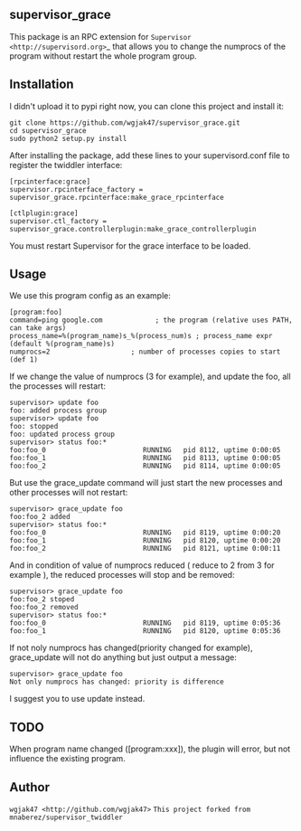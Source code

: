 ## supervisor_grace

This package is an RPC extension for `Supervisor <http://supervisord.org>`_
that allows you to change the numprocs of the program without restart the
whole program group.

## Installation
I didn't upload it to pypi right now, you can clone this project and install it:
```
git clone https://github.com/wgjak47/supervisor_grace.git
cd supervisor_grace
sudo python2 setup.py install
```

After installing the package, add these lines to your supervisord.conf file to register the twiddler interface:
```
[rpcinterface:grace]
supervisor.rpcinterface_factory = supervisor_grace.rpcinterface:make_grace_rpcinterface

[ctlplugin:grace]
supervisor.ctl_factory = supervisor_grace.controllerplugin:make_grace_controllerplugin

```
You must restart Supervisor for the grace interface to be loaded.

## Usage
We use this program config as an example:
```
[program:foo]
command=ping google.com             ; the program (relative uses PATH, can take args)
process_name=%(program_name)s_%(process_num)s ; process_name expr (default %(program_name)s)
numprocs=2                    ; number of processes copies to start (def 1)
```

If we change the value of numprocs (3 for example), and update the foo, all the processes will restart:
```
supervisor> update foo
foo: added process group
supervisor> update foo
foo: stopped
foo: updated process group
supervisor> status foo:*
foo:foo_0                        RUNNING   pid 8112, uptime 0:00:05
foo:foo_1                        RUNNING   pid 8113, uptime 0:00:05
foo:foo_2                        RUNNING   pid 8114, uptime 0:00:05
```
But use the grace\_update command will just start the new processes and other processes will not restart:
```
supervisor> grace_update foo
foo:foo_2 added
supervisor> status foo:*
foo:foo_0                        RUNNING   pid 8119, uptime 0:00:20
foo:foo_1                        RUNNING   pid 8120, uptime 0:00:20
foo:foo_2                        RUNNING   pid 8121, uptime 0:00:11
```
And in condition of value of numprocs reduced ( reduce to 2 from 3 for example ), the reduced processes will stop and be removed:
```
supervisor> grace_update foo
foo:foo_2 stoped
foo:foo_2 removed
supervisor> status foo:*
foo:foo_0                        RUNNING   pid 8119, uptime 0:05:36
foo:foo_1                        RUNNING   pid 8120, uptime 0:05:36
```

If not noly numprocs has changed(priority changed for example), grace\_update will not do anything but just output a message:
```
supervisor> grace_update foo
Not only numprocs has changed: priority is difference
```
I suggest you to use update instead.


## TODO
When program name changed ([program:xxx]), the plugin will error, but not influence the existing program.

Author
------

`wgjak47 <http://github.com/wgjak47>`
`This project forked from mnaberez/supervisor_twiddler`
